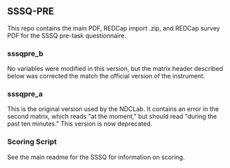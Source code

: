 ## SSSQ-PRE

This repo contains the main PDF, REDCap import .zip, and REDCap survey PDF for the SSSQ pre-task questionnaire.

### sssqpre_b
No variables were modified in this version, but the matrix header described below was corrected the match the official version of the instrument.


### sssqpre_a
This is the original version used by the NDCLab. It contains an error in the second matrix, which reads "at the moment," but should read "during the past ten minutes." This version is now deprecated.


### Scoring Script
See the main readme for the SSSQ for information on scoring.

